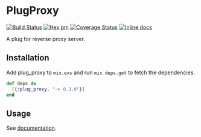 # PlugProxy

[![Build Status](https://travis-ci.org/tommy351/plug-proxy.svg?branch=master)](https://travis-ci.org/tommy351/plug-proxy) [![Hex pm](https://img.shields.io/hexpm/v/plug_proxy.svg?style=flat)](https://hex.pm/packages/plug_proxy) [![Coverage Status](https://coveralls.io/repos/tommy351/plug-proxy/badge.svg?branch=master)](https://coveralls.io/r/tommy351/plug-proxy?branch=master) [![Inline docs](https://inch-ci.org/github/tommy351/plug-proxy.svg)](http://inch-ci.org/github/tommy351/plug-proxy)

A plug for reverse proxy server.

## Installation

Add plug_proxy to `mix.exs` and run `mix deps.get` to fetch the dependencies.

```elixir
def deps do
  [{:plug_proxy, "~> 0.3.0"}]
end
```

## Usage

See [documentation](https://hexdocs.pm/plug_proxy/).
